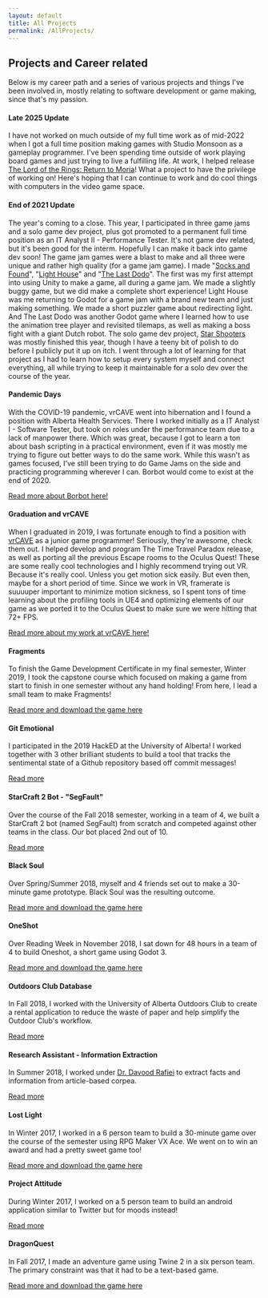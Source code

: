 ```yaml
---
layout: default
title: All Projects
permalink: /AllProjects/
---
```


## Projects and Career related

Below is my career path and a series of various projects and things I've been involved in, mostly relating to software development or game making, since that's my passion.

#### Late 2025 Update
I have not worked on much outside of my full time work as of mid-2022 when I got a full time position making games with Studio Monsoon as a gameplay programmer. I've been spending time outside of work playing board games and just trying to live a fulfilling life. At work, I helped release [The Lord of the Rings: Return to Moria](ReturnToMoria)! What a project to have the privilege of working on! Here's hoping that I can continue to work and do cool things with computers in the video game space.

#### End of 2021 Update
The year's coming to a close. This year, I participated in three game jams and a solo game dev project, plus got promoted to a permanent full time position as an IT Analyst II - Performance Tester. It's not game dev related, but it's been good for the interm. Hopefully I can make it back into game dev soon! The game jam games were a blast to make and all three were unique and rather high quality (for a game jam game). I made "[Socks and Found](https://andrewli.itch.io/socks-and-found)", "[Light House](https://dragonchasing.itch.io/light-house)" and "[The Last Dodo](https://struckdown.itch.io/the-last-dodo)". The first was my first attempt into using Unity to make a game, all during a game jam. We made a slightly buggy game, but we did make a complete short experience! Light House was me returning to Godot for a game jam with a brand new team and just making something. We made a short puzzler game about redirecting light. And The Last Dodo was another Godot game where I learned how to use the animation tree player and revisited tilemaps, as well as making a boss fight with a giant Dutch robot. The solo game dev project, [Star Shooters](https://struckdown.itch.io/star-shooters) was mostly finished this year, though I have a teeny bit of polish to do before I publicly put it up on itch. I went through a lot of learning for that project as I had to learn how to setup every system myself and connect everything, all while trying to keep it maintainable for a solo dev over the course of the year.

#### Pandemic Days
With the COVID-19 pandemic, vrCAVE went into hibernation and I found a position with Alberta Health Services. There I worked initially as a IT Analyst I - Software Tester, but took on roles under the performance team due to a lack of manpower there. Which was great, because I got to learn a ton about bash scripting in a practical environment, even if it was mostly me trying to figure out better ways to do the same work. While this wasn't as games focused, I've still been trying to do Game Jams on the side and practicing programming wherever I can. Borbot would come to exist at the end of 2020.

[Read more about Borbot here!](/Borbot)

#### Graduation and vrCAVE
When I graduated in 2019, I was fortunate enough to find a position with [vrCAVE](https://www.vrcave.ca/) as a junior game programmer! Seriously, they're awesome, check them out. I helped develop and program The Time Travel Paradox release, as well as porting all the previous Escape rooms to the Oculus Quest! These are some really cool technologies and I highly recommend trying out VR. Because it's really cool. Unless you get motion sick easily. But even then, maybe for a short period of time. Since we work in VR, framerate is suuuuper important to minimize motion sickness, so I spent tons of time learning about the profiling tools in UE4 and optimizing elements of our game as we ported it to the Oculus Quest to make sure we were hitting that 72+ FPS.

[Read more about my work at vrCAVE here!](/vrCAVE)

#### Fragments
To finish the Game Development Certificate in my final semester, Winter 2019, I took the capstone course which focused on making a game from start to finish in one semester without any hand holding! From here, I lead a small team to make Fragments! 

[Read more and download the game here](/Fragments)

#### Git Emotional
I participated in the 2019 HackED at the University of Alberta! I worked together with 3 other brilliant students to build a tool that tracks the sentimental state of a Github repository based off commit messages!

[Read more](/GitEmotional)

#### StarCraft 2 Bot - "SegFault"
Over the course of the Fall 2018 semester, working in a team of 4, we built a StarCraft 2 bot (named SegFault) from scratch and competed against other teams in the class. Our bot placed 2nd out of 10.

[Read more](/StarCraft2)

#### Black Soul
Over Spring/Summer 2018, myself and 4 friends set out to make a 30-minute game prototype. Black Soul was the resulting outcome.

[Read more and download the game here](/BlackSoul)

#### OneShot
Over Reading Week in November 2018, I sat down for 48 hours in a team of 4 to build Oneshot, a short game using Godot 3.

[Read more and download the game here](/OneShot)

#### Outdoors Club Database
In Fall 2018, I worked with the University of Alberta Outdoors Club to create a rental application to reduce the waste of paper and help simplify the Outdoor Club's workflow.

[Read more](/OutdoorsClub)

#### Research Assistant - Information Extraction
In Summer 2018, I worked under [Dr. Davood Rafiei](https://webdocs.cs.ualberta.ca/~drafiei/) to extract facts and information from article-based corpea.

[Read more](/InformationExtraction)

#### Lost Light
In Winter 2017, I worked in a 6 person team to build a 30-minute game over the course of the semester using RPG Maker VX Ace. We went on to win an award and had a pretty sweet game too!

[Read more and download the game here](/LostLight)

#### Project Attitude
During Winter 2017, I worked on a 5 person team to build an android application similar to Twitter but for moods instead!

[Read more](/ProjectAttitude)

#### DragonQuest
In Fall 2017, I made an adventure game using Twine 2 in a six person team. The primary constraint was that it had to be a text-based game.

[Read more and download the game here](/DragonQuest)